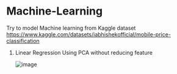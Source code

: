 # Machine-Learning

Try to model Machine learning from Kaggle dataset https://www.kaggle.com/datasets/iabhishekofficial/mobile-price-classification

1. Linear Regression Using PCA without reducing feature 

    ![image](https://user-images.githubusercontent.com/12759769/179207197-7e13476d-0355-487e-ae5e-dd00d3f2505b.png)


